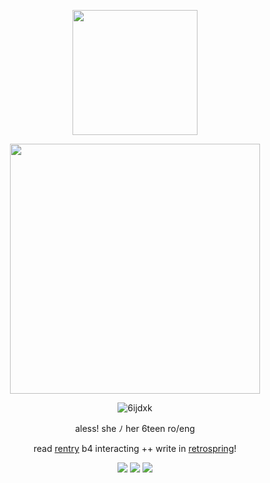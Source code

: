 <p align="center"> <img width="200" src="https://i.imgur.com/u5aoZ14.png">
<p align="center"> <img width="400" src="https://files.catbox.moe/p84wca.gif">
  
<div align="center"> 
  
![6ijdxk](https://github.com/vampbite/vampbite/assets/145265219/71eb3d74-e08a-4af2-9dd6-1e1fab336168)

<div align="center"> 
  
aless! she ﾉ her 6teen ro/eng

<div align="center"> 
  
  read [rentry](https://rentry.co/westrnights) b4 interacting ++ write in [retrospring](https://retrospring.net/@vmprism)!

<div align="center"> 

![](https://files.catbox.moe/2xwvws.gif) ![](https://files.catbox.moe/sgalm3.gif) ![](https://files.catbox.moe/olzat4.gif)
